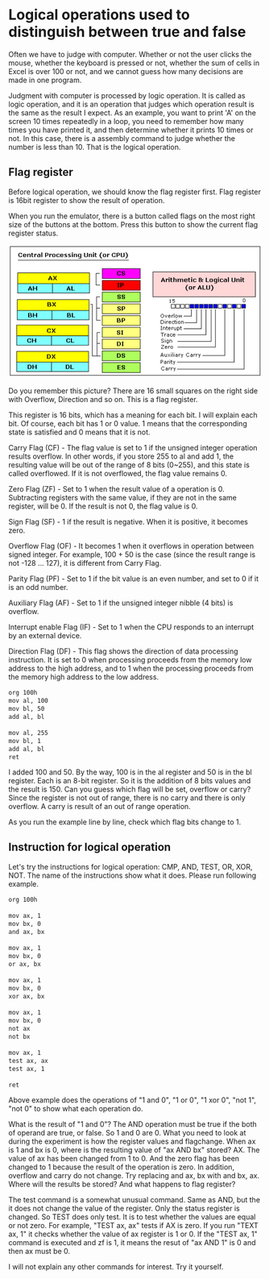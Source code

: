 # Logical operations used to distinguish between true and false

Often we have to judge with computer. Whether or not the user clicks the mouse, whether the keyboard is pressed or not, whether the sum of cells in Excel is over 100 or not, and we cannot guess how many decisions are made in one program.

Judgment with computer is processed by logic operation. It is called as logic operation, and it is an operation that judges which operation result is the same as the result I expect. As an example, you want to print 'A' on the screen 10 times repeatedly in a loop, you need to remember how many times you have printed it, and then determine whether it prints 10 times or not. In this case, there is a assembly command to judge whether the number is less than 10. That is the logical operation.

## Flag register

Before logical operation, we should know the flag register first. Flag register is 16bit register to show the result of operation.

When you run the emulator, there is a button called flags on the most right size of the buttons at the bottom. Press this button to show the current flag register status.

![](/assets/cpu.gif)

Do you remember this picture? There are 16 small squares on the right side with Overflow, Direction and so on. This is a flag register.

This register is 16 bits, which has a meaning for each bit. I will explain each bit. Of course, each bit has 1 or 0 value. 1 means that the corresponding state is satisfied and 0 means that it is not.

Carry Flag \(CF\) - The flag value is set to 1 if the unsigned integer operation results overflow. In other words, if you store 255 to al and add 1, the resulting value will be out of the range of 8 bits \(0~255\), and this state is called overflowed. If it is not overflowed, the flag value remains 0.

Zero Flag \(ZF\) - Set to 1 when the result value of a operation is 0. Subtracting registers with the same value, if they are not in the same register, will be 0. If the result is not 0, the flag value is 0.

Sign Flag \(SF\) - 1 if the result is negative. When it is positive, it becomes zero.

Overflow Flag \(OF\) - It becomes 1 when it overflows in operation between signed integer. For example, 100 + 50 is the case \(since the result range is not -128 ... 127\), it is different from Carry Flag.

Parity Flag \(PF\) - Set to 1 if the bit value is an even number, and set to 0 if it is an odd number.

Auxiliary Flag \(AF\) - Set to 1 if the unsigned integer nibble \(4 bits\) is overflow.

Interrupt enable Flag \(IF\) - Set to 1 when the CPU responds to an interrupt by an external device.

Direction Flag \(DF\) - This flag shows the direction of data processing instruction. It is set to 0 when processing proceeds from the memory low address to the high address, and to 1 when the processing proceeds from the memory high address to the low address.

```
org 100h
mov al, 100
mov bl, 50
add al, bl

mov al, 255
mov bl, 1
add al, bl
ret
```

I added 100 and 50. By the way, 100 is in the al register and 50 is in the bl register. Each is an 8-bit register. So it is the addition of 8 bits values and the result is 150. Can you guess which flag will be set, overflow or carry? Since the register is not out of range, there is no carry and there is only overflow. A carry is result of an out of range operation.

As you run the example line by line, check which flag bits change to 1.

## Instruction for logical operation

Let's try the instructions for logical operation: CMP, AND, TEST, OR, XOR, NOT.
The name of the instructions show what it does.
Please run following example.

```
org 100h

mov ax, 1
mov bx, 0
and ax, bx

mov ax, 1
mov bx, 0
or ax, bx

mov ax, 1
mov bx, 0
xor ax, bx

mov ax, 1
mov bx, 0
not ax
not bx

mov ax, 1
test ax, ax
test ax, 1

ret
```

Above example does the operations of "1 and 0", "1 or 0", "1 xor 0", "not 1", "not 0" to show what each operation do.

What is the result of "1 and 0"? The AND operation must be true if the both of operand are true, or false. So 1 and 0 are 0. What you need to look at during the experiment is how the register values and flag ​​change. When ax is 1 and bx is 0, where is the resulting value of "ax AND bx" stored? AX. The value of ax has been changed from 1 to 0. And the zero flag has been changed to 1 because the result of the operation is zero. In addition, overflow and carry do not change. Try replacing and ax, bx with and bx, ax. Where will the results be stored? And what happens to flag register?

The test command is a somewhat unusual command. Same as AND, but the it does not change the value of the register. Only the status register is changed. So TEST does only test. It is to test whether the values ​​are equal or not zero. For example, "TEST ax, ax" tests if AX is zero. If you run "TEXT ax, 1" it checks whether the value of ax register is 1 or 0. If the "TEST ax, 1" command is executed and zf is 1, it means the resut of "ax AND 1" is 0 and then ax must be 0.

I will not explain any other commands for interest. Try it yourself.
